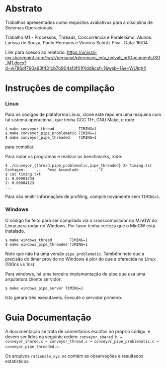 # Abstrato

Trabalhos apresentados como requisitos avaliativos para a disciplina de Sistemas Operacionais.

Trabalho M1 - Processos, Threads, Concorrência e Paralelismo: Alunos: Larissa de Souza, Paulo Hermans e Vinicius Schütz Piva . Data: 16/04.

Link para acesso ao relatório: https://univali-my.sharepoint.com/:w:/r/personal/phermans_edu_univali_br/Documents/SO_M1.docx?d=w786df790a93f431cb7b904af3f01f4dd&csf=1&web=1&e=WUIgh4

# Instruções de compilação

### Linux

Para os códigos de plataforma Linux, clone este repo em uma maquina com
tal sistema operacional, que tenha GCC 11+, GNU Make, e rode:
```
$ make conveyor_thread           TIMING=1
$ make conveyor_pipe_problematic TIMING=1
$ make conveyor_pipe_threaded    TIMING=1
```
para compilar.

Para rodar os programas e realizar os benchmarks, rode:
```
$ ./conveyor_{thread,pipe_problematic,pipe_threaded} 2> timing.txt
Contagem:     .... Peso Acumulado     ....^C
$ cat timing.txt
1: 0.00001234
2: 0.00004123
...
```

Para não emitir informações de profiling, compile novamente sem `TIMING=1`.

### Windows

O código foi feito para ser compilado via o crosscompilador do MinGW do Linux para rodar no Windows.
Por favor tenha certeza que o MinGW está instalado.

```
$ make windows_thread        TIMING=1
$ make windows_pipe_threaded TIMING=1
```

Note que não há uma versão `pipe_problematic`. Também note que a precisão do timer provido no Windows é pior do que
a oferecida no Linux (100ns vs 1ns).

Para windows, há uma terceira implementação de pipe que usa uma arquitetura cliente servidor:
```
$ make windows_pipe_server TIMING=1
```
Isto gerará três executaveis. Execute o servidor primeiro.

# Guia Documentação

A documentação se trata de comentários escritos no próprio código, e devem ser lidos na seguinte ordem: `conveyor_shared.h → conveyor_shared.c → conveyor_thread.c → conveyor_pipe_problematic.c → conveyor_pipe_threaded.c`.

Os arquivos `rationale_xyz.md` contém as observações e resultados estatísticos.
